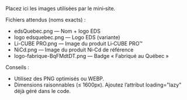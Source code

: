Placez ici les images utilisées par le mini‑site.

Fichiers attendus (noms exacts) :

- edsQuebec.png — Nom + logo EDS
- logo edsquebec.png — Logo EDS (variante)
- Li-CUBE PRO.png — Image du produit Li‑CUBE PRO™
- NiCd.png — Image du produit Ni‑Cd de référence
- logo-fabrique-BqFMdtDT.png — Badge « Fabriqué au Québec »

Conseils :
- Utilisez des PNG optimisés ou WEBP.
- Dimensions raisonnables (≤ 1600px). Ajoutez l’attribut loading="lazy" déjà géré dans le code.

